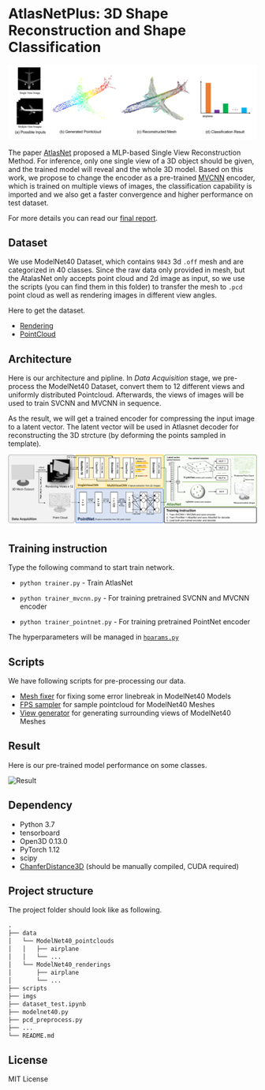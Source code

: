 # AtlasNetPlus: 3D Shape Reconstruction and Shape Classification

![Title Image](img/title_image.png)

The paper [AtlasNet](https://arxiv.org/abs/1802.05384) proposed a MLP-based Single View Reconstruction Method. For inference, only one single view of a 3D object should be given, and the trained model will reveal and the whole 3D model. Based on this work, we propose to change the encoder as a pre-trained [MVCNN](https://arxiv.org/abs/1505.00880) encoder, which is trained on multiple views of images, the classification capability is imported and we also get a faster convergence and higher performance on test dataset.

For more details you can read our [final report](docs/Final_report.pdf).

## Dataset 

We use ModelNet40 Dataset, which contains `9843` 3d `.off` mesh and are categorized in 40 classes.
Since the raw data only provided in mesh, but the AtalasNet only accepts point cloud and 2d image
as input, so we use the scripts (you can find them in this folder) to transfer the mesh to `.pcd` point cloud
as well as rendering images in different view angles.

Here to get the dataset.
- [Rendering](https://syncandshare.lrz.de/getlink/fi9CJhDyJ94CNWbwQkEitNH/ModelNet40_renderings.7z)
- [PointCloud](https://syncandshare.lrz.de/getlink/fiBB13SMa2n88xJAK8sURfnB/ModelNet40_pointclouds.7z)

## Architecture
Here is our architecture and pipline. In *Data Acquisition* stage, we pre-process the ModelNet40 Dataset, convert them to 12 different views and uniformly distributed Pointcloud. Afterwards, the views of images will be used to train SVCNN and MVCNN in sequence. 

As the result, we will get a trained encoder for compressing the input image to a latent vector. The latent vector will be used in Atlasnet decoder for reconstructing the 3D strcture (by deforming the points sampled in template).

![Structure](img/pipeline.png)

## Training instruction
Type the following command to start train network.

- `python trainer.py` - Train AtlasNet

- `python trainer_mvcnn.py` - For training pretrained SVCNN and MVCNN encoder

- `python trainer_pointnet.py` - For training pretrained PointNet encoder

The hyperparameters will be managed in [`hparams.py`](./hparams.py)

## Scripts
We have following scripts for pre-processing our data.

- [Mesh fixer](./scripts/mesh_fixer.py) for fixing some error linebreak in ModelNet40 Models
- [FPS sampler](./scripts/fps_pointcloud_generator.py) for sample pointcloud for ModelNet40 Meshes
- [View generator](./scripts/view_generator.py) for generating surrounding views of ModelNet40 Meshes

## Result 
Here is our pre-trained model performance on some classes.

![Result](img/result.png)

## Dependency

- Python 3.7
- tensorboard
- Open3D 0.13.0
- PyTorch 1.12
- scipy
- [ChanferDistance3D](./thirdparty/ChamferDistancePytorch/) (should be manually compiled, CUDA required)

## Project structure
The project folder should look like as following.
```
.
├── data
│   └── ModelNet40_pointclouds
│   │   ├── airplane
│   │   └── ...
│   └── ModelNet40_renderings
│       ├── airplane
│       └── ...
├── scripts
├── imgs
├── dataset_test.ipynb
├── modelnet40.py
├── pcd_preprocess.py
├── ...
└── README.md
```

## License 
MIT License